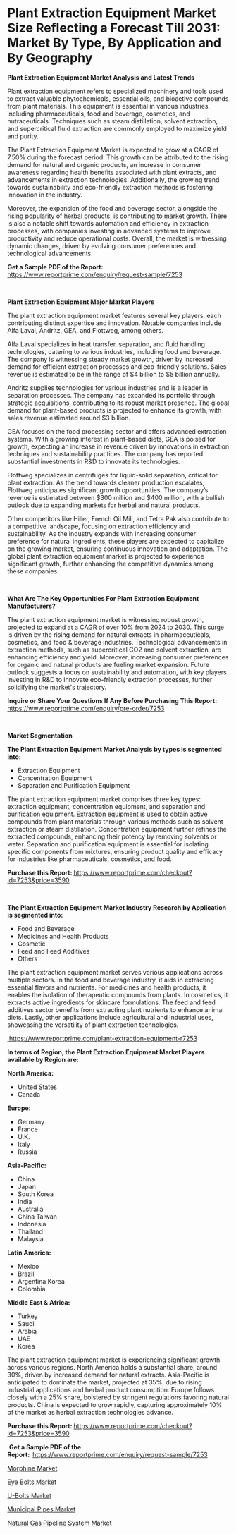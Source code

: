 <p><h1>Plant Extraction Equipment Market Size Reflecting a Forecast Till 2031: Market By Type, By Application and By Geography</h1></p><p><strong>Plant Extraction Equipment Market Analysis and Latest Trends</strong></p>
<p><p>Plant extraction equipment refers to specialized machinery and tools used to extract valuable phytochemicals, essential oils, and bioactive compounds from plant materials. This equipment is essential in various industries, including pharmaceuticals, food and beverage, cosmetics, and nutraceuticals. Techniques such as steam distillation, solvent extraction, and supercritical fluid extraction are commonly employed to maximize yield and purity.</p><p>The Plant Extraction Equipment Market is expected to grow at a CAGR of 7.50% during the forecast period. This growth can be attributed to the rising demand for natural and organic products, an increase in consumer awareness regarding health benefits associated with plant extracts, and advancements in extraction technologies. Additionally, the growing trend towards sustainability and eco-friendly extraction methods is fostering innovation in the industry.</p><p>Moreover, the expansion of the food and beverage sector, alongside the rising popularity of herbal products, is contributing to market growth. There is also a notable shift towards automation and efficiency in extraction processes, with companies investing in advanced systems to improve productivity and reduce operational costs. Overall, the market is witnessing dynamic changes, driven by evolving consumer preferences and technological advancements.</p></p>
<p><strong>Get a Sample PDF of the Report:&nbsp;</strong> <a href="https://www.reportprime.com/enquiry/request-sample/7253">https://www.reportprime.com/enquiry/request-sample/7253</a></p>
<p>&nbsp;</p>
<p><strong>Plant Extraction Equipment Major Market Players</strong></p>
<p><p>The plant extraction equipment market features several key players, each contributing distinct expertise and innovation. Notable companies include Alfa Laval, Andritz, GEA, and Flottweg, among others.</p><p>Alfa Laval specializes in heat transfer, separation, and fluid handling technologies, catering to various industries, including food and beverage. The company is witnessing steady market growth, driven by increased demand for efficient extraction processes and eco-friendly solutions. Sales revenue is estimated to be in the range of $4 billion to $5 billion annually.</p><p>Andritz supplies technologies for various industries and is a leader in separation processes. The company has expanded its portfolio through strategic acquisitions, contributing to its robust market presence. The global demand for plant-based products is projected to enhance its growth, with sales revenue estimated around $3 billion.</p><p>GEA focuses on the food processing sector and offers advanced extraction systems. With a growing interest in plant-based diets, GEA is poised for growth, expecting an increase in revenue driven by innovations in extraction techniques and sustainability practices. The company has reported substantial investments in R&D to innovate its technologies.</p><p>Flottweg specializes in centrifuges for liquid-solid separation, critical for plant extraction. As the trend towards cleaner production escalates, Flottweg anticipates significant growth opportunities. The company’s revenue is estimated between $300 million and $400 million, with a bullish outlook due to expanding markets for herbal and natural products.</p><p>Other competitors like Hiller, French Oil Mill, and Tetra Pak also contribute to a competitive landscape, focusing on extraction efficiency and sustainability. As the industry expands with increasing consumer preference for natural ingredients, these players are expected to capitalize on the growing market, ensuring continuous innovation and adaptation. The global plant extraction equipment market is projected to experience significant growth, further enhancing the competitive dynamics among these companies.</p></p>
<p>&nbsp;</p>
<p><strong>What Are The Key Opportunities For Plant Extraction Equipment Manufacturers?</strong></p>
<p><p>The plant extraction equipment market is witnessing robust growth, projected to expand at a CAGR of over 10% from 2024 to 2030. This surge is driven by the rising demand for natural extracts in pharmaceuticals, cosmetics, and food & beverage industries. Technological advancements in extraction methods, such as supercritical CO2 and solvent extraction, are enhancing efficiency and yield. Moreover, increasing consumer preferences for organic and natural products are fueling market expansion. Future outlook suggests a focus on sustainability and automation, with key players investing in R&D to innovate eco-friendly extraction processes, further solidifying the market's trajectory.</p></p>
<p><strong>Inquire or Share Your Questions If Any Before Purchasing This Report:</strong> <a href="https://www.reportprime.com/enquiry/pre-order/7253">https://www.reportprime.com/enquiry/pre-order/7253</a></p>
<p>&nbsp;</p>
<p><strong>Market Segmentation</strong></p>
<p><strong>The Plant Extraction Equipment Market Analysis by types is segmented into:</strong></p>
<p><ul><li>Extraction Equipment</li><li>Concentration Equipment</li><li>Separation and Purification Equipment</li></ul></p>
<p><p>The plant extraction equipment market comprises three key types: extraction equipment, concentration equipment, and separation and purification equipment. Extraction equipment is used to obtain active compounds from plant materials through various methods such as solvent extraction or steam distillation. Concentration equipment further refines the extracted compounds, enhancing their potency by removing solvents or water. Separation and purification equipment is essential for isolating specific components from mixtures, ensuring product quality and efficacy for industries like pharmaceuticals, cosmetics, and food.</p></p>
<p><strong>Purchase this Report:&nbsp;</strong><a href="https://www.reportprime.com/checkout?id=7253&price=3590">https://www.reportprime.com/checkout?id=7253&price=3590</a></p>
<p>&nbsp;</p>
<p><strong>The Plant Extraction Equipment Market Industry Research by Application is segmented into:</strong></p>
<p><ul><li>Food and Beverage</li><li>Medicines and Health Products</li><li>Cosmetic</li><li>Feed and Feed Additives</li><li>Others</li></ul></p>
<p><p>The plant extraction equipment market serves various applications across multiple sectors. In the food and beverage industry, it aids in extracting essential flavors and nutrients. For medicines and health products, it enables the isolation of therapeutic compounds from plants. In cosmetics, it extracts active ingredients for skincare formulations. The feed and feed additives sector benefits from extracting plant nutrients to enhance animal diets. Lastly, other applications include agricultural and industrial uses, showcasing the versatility of plant extraction technologies.</p></p>
<p><a href="https://www.reportprime.com/plant-extraction-equipment-r7253">&nbsp;https://www.reportprime.com/plant-extraction-equipment-r7253</a></p>
<p><strong>In terms of Region, the Plant Extraction Equipment Market Players available by Region are:</strong></p>
<p>
    <p> <strong> North America: </strong>
        <ul>
            <li>United States</li>
            <li>Canada</li>
        </ul>
        </p> 
    <p> <strong> Europe: </strong>
        <ul>
            <li>Germany</li>
            <li>France</li>
            <li>U.K.</li>
            <li>Italy</li>
            <li>Russia</li>
        </ul>
        </p> 
    <p> <strong> Asia-Pacific: </strong>
        <ul>
            <li>China</li>
            <li>Japan</li>
            <li>South Korea</li>
            <li>India</li>
            <li>Australia</li>
            <li>China Taiwan</li>
            <li>Indonesia</li>
            <li>Thailand</li>
            <li>Malaysia</li>
        </ul>
        </p> 
    <p> <strong> Latin America: </strong>
        <ul>
            <li>Mexico</li>
            <li>Brazil</li>
            <li>Argentina Korea</li>
            <li>Colombia</li>
        </ul>
        </p> 
    <p> <strong> Middle East & Africa: </strong>
        <ul>
            <li>Turkey</li>
            <li>Saudi</li>
            <li>Arabia</li>
            <li>UAE</li>
            <li>Korea</li>
        </ul>
    </p>
    </p>
<p><p>The plant extraction equipment market is experiencing significant growth across various regions. North America holds a substantial share, around 30%, driven by increased demand for natural extracts. Asia-Pacific is anticipated to dominate the market, projected at 35%, due to rising industrial applications and herbal product consumption. Europe follows closely with a 25% share, bolstered by stringent regulations favoring natural products. China is expected to grow rapidly, capturing approximately 10% of the market as herbal extraction technologies advance.</p></p>
<p><strong>Purchase this Report: </strong><a href="https://www.reportprime.com/checkout?id=7253&price=3590">https://www.reportprime.com/checkout?id=7253&price=3590</a></p>
<p>&nbsp;<strong>Get a Sample PDF of the Report:&nbsp;&nbsp;</strong><a href="https://www.reportprime.com/enquiry/request-sample/7253">https://www.reportprime.com/enquiry/request-sample/7253</a></p>
<p><strong></strong></p>
<p><p><a href="https://www.linkedin.com/pulse/global-morphine-market-focus-product-type-oral-tabletsinjectioncapsuleothers-1ezuc?trackingId=KN%2Bqo70pRzS%2BxgAZqUdmiQ%3D%3D">Morphine Market</a></p><p><a href="https://issuu.com/reportprime-2/docs/eye-bolts-market-size-2030.pptx_a5db24907fbe26">Eye Bolts Market</a></p><p><a href="https://issuu.com/reportprime-2/docs/u-bolts-market-size-2030.pptx_6474bc77d2a00f">U-Bolts Market</a></p><p><a href="https://www.linkedin.com/pulse/how-municipal-pipes-market-evolved-key-trends-regional-dynamics-5zw4e?trackingId=n%2B5e32pvS960m7d35%2FTsMA%3D%3D">Municipal Pipes Market</a></p><p><a href="https://medium.com/@kair.irfan6/analyzing-key-drivers-in-the-natural-gas-pipeline-system-market-market-trends-and-future-outlook-6236886a3a81">Natural Gas Pipeline System Market</a></p></p>